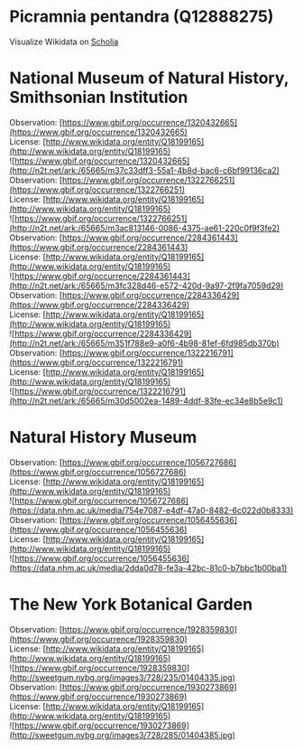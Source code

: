 
Picramnia pentandra (Q12888275)
===============================
  
Visualize Wikidata on [Scholia](https://scholia.toolforge.org/taxon/Q12888275)
# National Museum of Natural History, Smithsonian Institution
  
Observation: [https://www.gbif.org/occurrence/1320432665](https://www.gbif.org/occurrence/1320432665)  
License: [http://www.wikidata.org/entity/Q18199165](http://www.wikidata.org/entity/Q18199165)  
![https://www.gbif.org/occurrence/1320432665](http://n2t.net/ark:/65665/m37c33dff3-55a1-4b8d-bac6-c6bf99136ca2)  
Observation: [https://www.gbif.org/occurrence/1322766251](https://www.gbif.org/occurrence/1322766251)  
License: [http://www.wikidata.org/entity/Q18199165](http://www.wikidata.org/entity/Q18199165)  
![https://www.gbif.org/occurrence/1322766251](http://n2t.net/ark:/65665/m3ac813146-0086-4375-ae61-220c0f9f3fe2)  
Observation: [https://www.gbif.org/occurrence/2284361443](https://www.gbif.org/occurrence/2284361443)  
License: [http://www.wikidata.org/entity/Q18199165](http://www.wikidata.org/entity/Q18199165)  
![https://www.gbif.org/occurrence/2284361443](http://n2t.net/ark:/65665/m3fc328d46-e572-420d-9a97-2f9fa7059d29)  
Observation: [https://www.gbif.org/occurrence/2284336429](https://www.gbif.org/occurrence/2284336429)  
License: [http://www.wikidata.org/entity/Q18199165](http://www.wikidata.org/entity/Q18199165)  
![https://www.gbif.org/occurrence/2284336429](http://n2t.net/ark:/65665/m351f788e9-a0f6-4b98-81ef-6fd985db370b)  
Observation: [https://www.gbif.org/occurrence/1322216791](https://www.gbif.org/occurrence/1322216791)  
License: [http://www.wikidata.org/entity/Q18199165](http://www.wikidata.org/entity/Q18199165)  
![https://www.gbif.org/occurrence/1322216791](http://n2t.net/ark:/65665/m30d5002ea-1489-4ddf-83fe-ec34e8b5e9c1)
# Natural History Museum
  
Observation: [https://www.gbif.org/occurrence/1056727686](https://www.gbif.org/occurrence/1056727686)  
License: [http://www.wikidata.org/entity/Q18199165](http://www.wikidata.org/entity/Q18199165)  
![https://www.gbif.org/occurrence/1056727686](https://data.nhm.ac.uk/media/754e7087-e4df-47a0-8482-6c022d0b8333)  
Observation: [https://www.gbif.org/occurrence/1056455636](https://www.gbif.org/occurrence/1056455636)  
License: [http://www.wikidata.org/entity/Q18199165](http://www.wikidata.org/entity/Q18199165)  
![https://www.gbif.org/occurrence/1056455636](https://data.nhm.ac.uk/media/2dda0d78-fe3a-42bc-81c0-b7bbc1b00ba1)
# The New York Botanical Garden
  
Observation: [https://www.gbif.org/occurrence/1928359830](https://www.gbif.org/occurrence/1928359830)  
License: [http://www.wikidata.org/entity/Q18199165](http://www.wikidata.org/entity/Q18199165)  
![https://www.gbif.org/occurrence/1928359830](http://sweetgum.nybg.org/images3/728/235/01404335.jpg)  
Observation: [https://www.gbif.org/occurrence/1930273869](https://www.gbif.org/occurrence/1930273869)  
License: [http://www.wikidata.org/entity/Q18199165](http://www.wikidata.org/entity/Q18199165)  
![https://www.gbif.org/occurrence/1930273869](http://sweetgum.nybg.org/images3/728/285/01404385.jpg)
